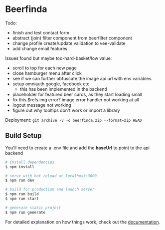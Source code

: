 # Beerfinda

Todo:

- finish and test contact form
- abstract (join) filter component from beerfilter component
- change profile create/update validation to vee-validate
- add change email features

Issues found but maybe too-hard-basket/low value:

- scroll to top for each new page
- close hamburger menu after click
- see if we can further obfuscate the image api url with env variables.
- setup omniauth google, facebook etc
  - this has been implemented in the backend
- placeholder for featured beer cards, as they start loading small
- fix this.$refs.img error? image error handler not working at all
- logout message not working
- figure out why tooltips don't work or import a library

Deployment:
`git archive -v -o beerfinda.zip --format=zip HEAD`

## Build Setup

You'll need to create a .env file and add the **baseUrl** to point to the api backend

```bash
# install dependencies
$ npm install

# serve with hot reload at localhost:3000
$ npm run dev

# build for production and launch server
$ npm run build
$ npm run start

# generate static project
$ npm run generate
```

For detailed explanation on how things work, check out the [documentation](https://nuxtjs.org).
